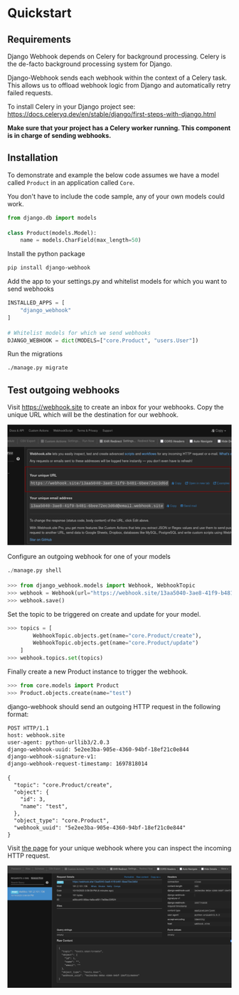 # Quickstart

## Requirements

Django Webhook depends on Celery for background processing. Celery is the de-facto background
processing system for Django.

Django-Webhook sends each webhook within the context of a Celery task. This allows us to offload
webhook logic from Django and automatically retry failed requests.

To install Celery in your Django project see: https://docs.celeryq.dev/en/stable/django/first-steps-with-django.html

**Make sure that your project has a Celery worker running. This component is in charge of sending
webhooks.**

## Installation

To demonstrate and example the below code assumes we have a model called `Product` in an application called `Core`.

You don't have to include the code sample, any of your own models could work.

```python
from django.db import models

class Product(models.Model):
    name = models.CharField(max_length=50)
```

Install the python package

```sh
pip install django-webhook
```

Add the app to your settings.py and whitelist models for which you want to send webhooks
```python
INSTALLED_APPS = [
    "django_webhook"
]

# Whitelist models for which we send webhooks
DJANGO_WEBHOOK = dict(MODELS=["core.Product", "users.User"])
```

Run the migrations

```sh
./manage.py migrate
```

## Test outgoing webhooks

Visit https://webhook.site to create an inbox for your webhooks. Copy the unique URL which will be
the destination for our webhook.

![webhook-site](./webhook-site.png)

Configure an outgoing webhook for one of your models

```python
./manage.py shell

>>> from django_webhook.models import Webhook, WebhookTopic
>>> webhook = Webhook(url="https://webhook.site/13aa5040-3ae8-41f9-b481-6bee72ec3d6d")
>>> webhook.save()
```

Set the topic to be triggered on create and update for your model.
```python
>>> topics = [
        WebhookTopic.objects.get(name="core.Product/create"),
        WebhookTopic.objects.get(name="core.Product/update")
    ]
>>> webhook.topics.set(topics)
```

Finally create a new Product instance to trigger the webhook.

```python
>>> from core.models import Product
>>> Product.objects.create(name="test")
```

django-webhook should send an outgoing HTTP request in the following format:

```
POST HTTP/1.1
host: webhook.site
user-agent: python-urllib3/2.0.3
django-webhook-uuid: 5e2ee3ba-905e-4360-94bf-18ef21c0e844
django-webhook-signature-v1:
django-webhook-request-timestamp: 1697818014

{
  "topic": "core.Product/create",
  "object": {
    "id": 3,
    "name": "test",
  },
  "object_type": "core.Product",
  "webhook_uuid": "5e2ee3ba-905e-4360-94bf-18ef21c0e844"
}
```

Visit [the page](https://webhook.site) for your unique webhook where you can inspect the incoming HTTP request.

![incoming-webhook-example](webhook-site-incoming-webhook.png)
